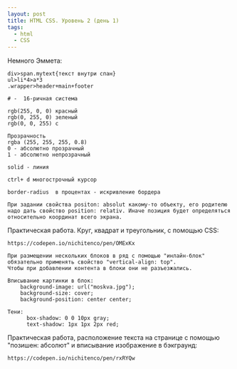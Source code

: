 ```yaml
---
layout: post
title: HTML CSS. Уровень 2 (день 1)
tags:
  - html
  - CSS
---
```


Немного Эммета:

```
div>span.mytext{текст внутри спан}
ul>li*4>a*3
.wrapper>header+main+footer
```
```
# -  16-ричная система
```
```
rgb(255, 0, 0) красный
rgb(0, 255, 0) зеленый
rgb(0, 0, 255) с
```
```
Прозрачность
rgba (255, 255, 255, 0.8)
0 - абсолютно прозрачный
1 - абсолютно непрозрачный
```
```
solid - линия
```
```
ctrl+ d многострочный курсор
```
```
border-radius  в процентах - искривление бордера
```
```
При задании свойства positon: absolut какому-то объекту, его родителю надо дать свойство position: relativ. Иначе позиция будет определяться относительно координат всего экрана.
```
Практическая работа. Круг, квадрат и треугольник, с помощью CSS:
```
https://codepen.io/nichitenco/pen/OMExKx
```
```
При размещении нескольких блоков в ряд с помощью "инлайн-блок"
обязательно применять свойство "vertical-align: top".
Чтобы при добавлении контента в блоки они не разъезжались.
```
```
Вписывание картинки в блок:
    background-image: url("moskva.jpg");
    background-size: cover;
    background-position: center center;
```
```
Тени:
      box-shadow: 0 0 10px gray;
      text-shadow: 1px 1px 2px red;
```
Практическая работа, расположение текста на странице с помощью "позишен: абсолют" и вписывание изображение в бэкграунд:

```
https://codepen.io/nichitenco/pen/rxRYQw
```

